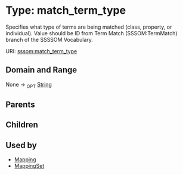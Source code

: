 
# Type: match_term_type


Specifies what type of terms are being matched (class, property, or individual). Value should be ID from Term Match (SSSOM:TermMatch) branch of the SSSSOM Vocabulary.

URI: [sssom:match_term_type](http://w3id.org/sssom/match_term_type)


## Domain and Range

None ->  <sub>OPT</sub> [String](types/String.md)

## Parents


## Children


## Used by

 * [Mapping](Mapping.md)
 * [MappingSet](MappingSet.md)
